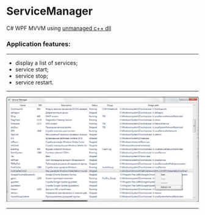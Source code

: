 # ServiceManager
C# WPF MVVM using [unmanaged c++ dll](https://github.com/xoreaxecx/ServiceLib)

### Application features:
---

* display a list of services;
* service start;
* service stop;
* service restart.

---

![alt text](https://github.com/xoreaxecx/ServiceManager/blob/master/pic.jpg)

---
